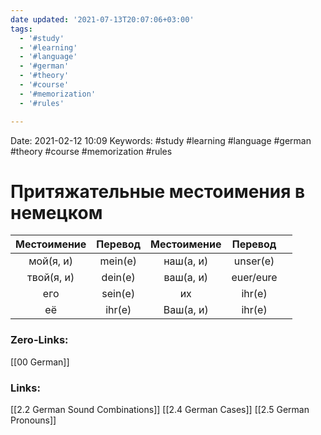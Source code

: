```yaml
---
date updated: '2021-07-13T20:07:06+03:00'
tags:
  - '#study'
  - '#learning'
  - '#language'
  - '#german'
  - '#theory'
  - '#course'
  - '#memorization'
  - '#rules'

---
```


Date: 2021-02-12 10:09
Keywords: #study #learning #language #german #theory #course #memorization #rules

# Притяжательные местоимения в немецком

| Местоимение | Перевод | Местоимение |  Перевод  |   |
| :---------: | :-----: | :---------: | :-------: | - |
|  мой(я, и)  | mein(e) |  наш(а, и)  |  unser(e) |   |
|  твой(я, и) | dein(e) |  ваш(а, и)  | euer/eure |   |
|     его     | sein(e) |      их     |   ihr(e)  |   |
|      её     |  ihr(e) |  Ваш(а, и)  |   ihr(e)  |   |

### Zero-Links:

[[00 German]]

### Links:

[[2.2 German Sound Combinations]]
[[2.4 German Cases]]
[[2.5 German Pronouns]]
